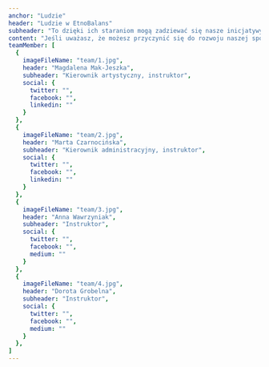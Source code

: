 ```yaml
---
anchor: "Ludzie"
header: "Ludzie w EtnoBalans"
subheader: "To dzięki ich staraniom mogą zadziewać się nasze inicjatywy i wydarzenia."
content: "Jeśli uważasz, że możesz przyczynić się do rozwoju naszej społeczności, masz pomysły na projekty, chcesz prowadzić u nas warsztaty, jesteśmy otwarci na nowych przyjaciół o pozytywnych serduchach, nieprzeciętnych umysłach i różnorodnych osobowościach."
teamMember: [
  {
    imageFileName: "team/1.jpg",
    header: "Magdalena Mak-Jeszka",
    subheader: "Kierownik artystyczny, instruktor",
    social: {
      twitter: "",
      facebook: "",
      linkedin: ""
    }
  },
  {
    imageFileName: "team/2.jpg",
    header: "Marta Czarnocińska",
    subheader: "Kierownik administracyjny, instruktor",
    social: {
      twitter: "",
      facebook: "",
      linkedin: ""
    }
  },
  {
    imageFileName: "team/3.jpg",
    header: "Anna Wawrzyniak",
    subheader: "Instruktor",
    social: {
      twitter: "",
      facebook: "",
      medium: ""
    }
  },
  {
    imageFileName: "team/4.jpg",
    header: "Dorota Grobelna",
    subheader: "Instruktor",
    social: {
      twitter: "",
      facebook: "",
      medium: ""
    }
  },
]
---
```

